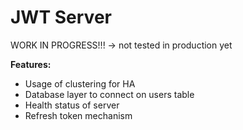 # JWT Server

WORK IN PROGRESS!!! -> not tested in production yet

**Features:**
- Usage of clustering for HA
- Database layer to connect on users table
- Health status of server
- Refresh token mechanism
